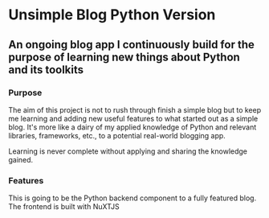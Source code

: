 # Unsimple Blog Python Version
## An ongoing blog app I continuously build for the purpose of learning new things about Python and its toolkits

### Purpose 
The aim of this project is not to rush through finish a simple blog but to keep me learning and adding new useful features to what started out as a simple blog. 
It's more like a dairy of my applied knowledge of Python and relevant libraries, frameworks, etc., to a potential real-world blogging app.

Learning is never complete without applying and sharing the knowledge gained.

### Features
This is going to be the Python backend component to a fully featured blog. The frontend is built with NuXTJS

### 
